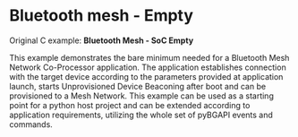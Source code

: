 # Bluetooth mesh - Empty

Original C example: **Bluetooth Mesh - SoC Empty**

This example demonstrates the bare minimum needed for a Bluetooth Mesh Network Co-Processor
application. The application establishes connection with the target device according to the
parameters provided at application launch, starts Unprovisioned Device Beaconing after boot
and can be provisioned to a Mesh Network.
This example can be used as a starting point for a python host project and can be
extended according to application requirements, utilizing the whole set of pyBGAPI events
and commands.
